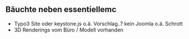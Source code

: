 ## Bäuchte neben essentiellemc

* Typo3 Site oder keystone.js o.ä. Vorschlag..? kein Joomla o.ä. Schrott
* 3D Renderings vom Büro / Modell vorhanden
